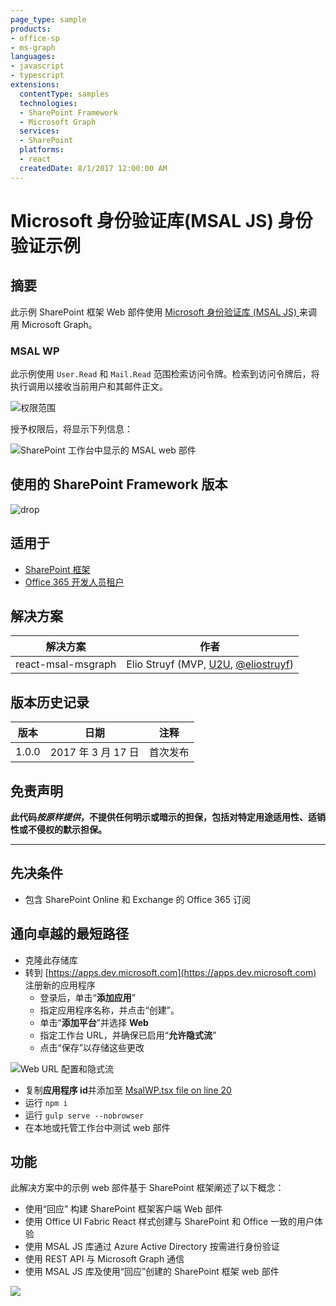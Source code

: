 ```yaml
---
page_type: sample
products:
- office-sp
- ms-graph
languages:
- javascript
- typescript
extensions:
  contentType: samples
  technologies:
  - SharePoint Framework
  - Microsoft Graph
  services:
  - SharePoint
  platforms:
  - react
  createdDate: 8/1/2017 12:00:00 AM
---
```

# Microsoft 身份验证库(MSAL JS) 身份验证示例

## 摘要

此示例 SharePoint 框架 Web 部件使用 [Microsoft 身份验证库 (MSAL JS) ](https://github.com/AzureAD/microsoft-authentication-library-for-js)来调用 Microsoft Graph。

### MSAL WP

此示例使用 `User.Read` 和 `Mail.Read` 范围检索访问令牌。检索到访问令牌后，将执行调用以接收当前用户和其邮件正文。

![权限范围](./assets/permission-scopes.png)

授予权限后，将显示下列信息：

![SharePoint 工作台中显示的 MSAL web 部件](./assets/msal-wp-output.png)

## 使用的 SharePoint Framework 版本 
![drop](https://img.shields.io/badge/drop-GA-green.svg)

## 适用于

* [SharePoint 框架](https://docs.microsoft.com/sharepoint/dev/spfx/sharepoint-framework-overview)
* [Office 365 开发人员租户](https://docs.microsoft.com/sharepoint/dev/spfx/set-up-your-developer-tenant)

## 解决方案

解决方案|作者
--------|---------
react-msal-msgraph|Elio Struyf (MVP, [U2U](https://www.u2u.be), [@eliostruyf](https://www.twitter.com/eliostruyf))

## 版本历史记录

版本|日期|注释
-------|----|--------
1.0.0|2017 年 3 月 17 日|首次发布

## 免责声明
**此代码*按原样提供*，不提供任何明示或暗示的担保，包括对特定用途适用性、适销性或不侵权的默示担保。**

---

## 先决条件

- 包含 SharePoint Online 和 Exchange 的 Office 365 订阅

## 通向卓越的最短路径

- 克隆此存储库
- 转到 [https://apps.dev.microsoft.com](https://apps.dev.microsoft.com) 注册新的应用程序
    - 登录后，单击“**添加应用**”
    - 指定应用程序名称，并点击“创建”。
    - 单击“**添加平台**”并选择 **Web**
    - 指定工作台 URL，并确保已启用“**允许隐式流**”
    - 点击“保存”以存储这些更改

![Web URL 配置和隐式流](./assets/redirect-url.png)

- 复制**应用程序 id**并添加至 [MsalWP.tsx file on line 20](./src/webparts/msalWp/components/MsalWp.tsx#20)
- 运行 `npm i`
- 运行 `gulp serve --nobrowser`
- 在本地或托管工作台中测试 web 部件

## 功能

此解决方案中的示例 web 部件基于 SharePoint 框架阐述了以下概念：

- 使用“回应” 构建 SharePoint 框架客户端 Web 部件
- 使用 Office UI Fabric React 样式创建与 SharePoint 和 Office 一致的用户体验
- 使用 MSAL JS 库通过 Azure Active Directory 按需进行身份验证
- 使用 REST API 与 Microsoft Graph 通信
- 使用 MSAL JS 库及使用“回应”创建的 SharePoint 框架 web 部件

![](https://pnptelemetry.azurewebsites.net/sp-dev-fx-webparts/samples/react-msal-msgraph)
